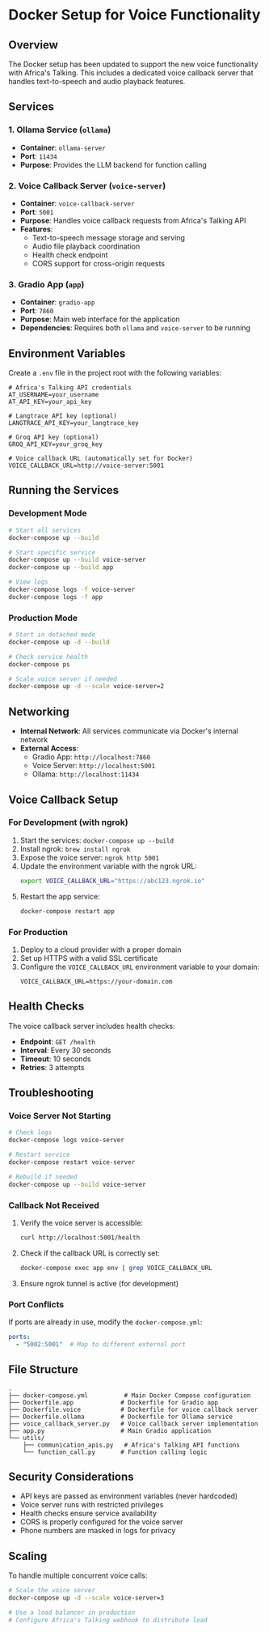 # Docker Setup for Voice Functionality

## Overview

The Docker setup has been updated to support the new voice functionality with Africa's Talking. This includes a dedicated voice callback server that handles text-to-speech and audio playback features.

## Services

### 1. Ollama Service (`ollama`)
- **Container**: `ollama-server`
- **Port**: `11434`
- **Purpose**: Provides the LLM backend for function calling

### 2. Voice Callback Server (`voice-server`)
- **Container**: `voice-callback-server`
- **Port**: `5001`
- **Purpose**: Handles voice callback requests from Africa's Talking API
- **Features**:
  - Text-to-speech message storage and serving
  - Audio file playback coordination
  - Health check endpoint
  - CORS support for cross-origin requests

### 3. Gradio App (`app`)
- **Container**: `gradio-app`
- **Port**: `7860`
- **Purpose**: Main web interface for the application
- **Dependencies**: Requires both `ollama` and `voice-server` to be running

## Environment Variables

Create a `.env` file in the project root with the following variables:

```env
# Africa's Talking API credentials
AT_USERNAME=your_username
AT_API_KEY=your_api_key

# Langtrace API key (optional)
LANGTRACE_API_KEY=your_langtrace_key

# Groq API key (optional)
GROQ_API_KEY=your_groq_key

# Voice callback URL (automatically set for Docker)
VOICE_CALLBACK_URL=http://voice-server:5001
```

## Running the Services

### Development Mode
```bash
# Start all services
docker-compose up --build

# Start specific service
docker-compose up --build voice-server
docker-compose up --build app

# View logs
docker-compose logs -f voice-server
docker-compose logs -f app
```

### Production Mode
```bash
# Start in detached mode
docker-compose up -d --build

# Check service health
docker-compose ps

# Scale voice server if needed
docker-compose up -d --scale voice-server=2
```

## Networking

- **Internal Network**: All services communicate via Docker's internal network
- **External Access**:
  - Gradio App: `http://localhost:7860`
  - Voice Server: `http://localhost:5001`
  - Ollama: `http://localhost:11434`

## Voice Callback Setup

### For Development (with ngrok)
1. Start the services: `docker-compose up --build`
2. Install ngrok: `brew install ngrok`
3. Expose the voice server: `ngrok http 5001`
4. Update the environment variable with the ngrok URL:
   ```bash
   export VOICE_CALLBACK_URL="https://abc123.ngrok.io"
   ```
5. Restart the app service:
   ```bash
   docker-compose restart app
   ```

### For Production
1. Deploy to a cloud provider with a proper domain
2. Set up HTTPS with a valid SSL certificate
3. Configure the `VOICE_CALLBACK_URL` environment variable to your domain:
   ```env
   VOICE_CALLBACK_URL=https://your-domain.com
   ```

## Health Checks

The voice callback server includes health checks:
- **Endpoint**: `GET /health`
- **Interval**: Every 30 seconds
- **Timeout**: 10 seconds
- **Retries**: 3 attempts

## Troubleshooting

### Voice Server Not Starting
```bash
# Check logs
docker-compose logs voice-server

# Restart service
docker-compose restart voice-server

# Rebuild if needed
docker-compose up --build voice-server
```

### Callback Not Received
1. Verify the voice server is accessible:
   ```bash
   curl http://localhost:5001/health
   ```
2. Check if the callback URL is correctly set:
   ```bash
   docker-compose exec app env | grep VOICE_CALLBACK_URL
   ```
3. Ensure ngrok tunnel is active (for development)

### Port Conflicts
If ports are already in use, modify the `docker-compose.yml`:
```yaml
ports:
  - "5002:5001"  # Map to different external port
```

## File Structure

```
.
├── docker-compose.yml          # Main Docker Compose configuration
├── Dockerfile.app             # Dockerfile for Gradio app
├── Dockerfile.voice           # Dockerfile for voice callback server
├── Dockerfile.ollama          # Dockerfile for Ollama service
├── voice_callback_server.py   # Voice callback server implementation
├── app.py                     # Main Gradio application
└── utils/
    ├── communication_apis.py   # Africa's Talking API functions
    └── function_call.py       # Function calling logic
```

## Security Considerations

- API keys are passed as environment variables (never hardcoded)
- Voice server runs with restricted privileges
- Health checks ensure service availability
- CORS is properly configured for the voice server
- Phone numbers are masked in logs for privacy

## Scaling

To handle multiple concurrent voice calls:
```bash
# Scale the voice server
docker-compose up -d --scale voice-server=3

# Use a load balancer in production
# Configure Africa's Talking webhook to distribute load
```
